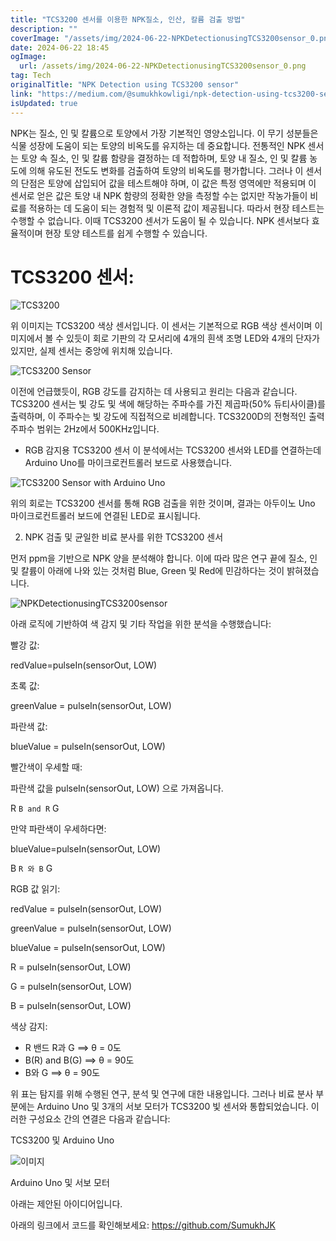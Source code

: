 ```yaml
---
title: "TCS3200 센서를 이용한 NPK질소, 인산, 칼륨 검출 방법"
description: ""
coverImage: "/assets/img/2024-06-22-NPKDetectionusingTCS3200sensor_0.png"
date: 2024-06-22 18:45
ogImage:
  url: /assets/img/2024-06-22-NPKDetectionusingTCS3200sensor_0.png
tag: Tech
originalTitle: "NPK Detection using TCS3200 sensor"
link: "https://medium.com/@sumukhkowligi/npk-detection-using-tcs3200-sensor-fb34d40a674a"
isUpdated: true
---
```


NPK는 질소, 인 및 칼륨으로 토양에서 가장 기본적인 영양소입니다. 이 무기 성분들은 식물 성장에 도움이 되는 토양의 비옥도를 유지하는 데 중요합니다. 전통적인 NPK 센서는 토양 속 질소, 인 및 칼륨 함량을 결정하는 데 적합하며, 토양 내 질소, 인 및 칼륨 농도에 의해 유도된 전도도 변화를 검출하여 토양의 비옥도를 평가합니다. 그러나 이 센서의 단점은 토양에 삽입되어 값을 테스트해야 하며, 이 값은 특정 영역에만 적용되며 이 센서로 얻은 값은 토양 내 NPK 함량의 정확한 양을 측정할 수는 없지만 작농가들이 비료를 적용하는 데 도움이 되는 경험적 및 이론적 값이 제공됩니다. 따라서 현장 테스트는 수행할 수 없습니다. 이때 TCS3200 센서가 도움이 될 수 있습니다. NPK 센서보다 효율적이며 현장 토양 테스트를 쉽게 수행할 수 있습니다.

# TCS3200 센서:

![TCS3200](/assets/img/2024-06-22-NPKDetectionusingTCS3200sensor_0.png)

위 이미지는 TCS3200 색상 센서입니다. 이 센서는 기본적으로 RGB 색상 센서이며 이미지에서 볼 수 있듯이 회로 기판의 각 모서리에 4개의 흰색 조명 LED와 4개의 단자가 있지만, 실제 센서는 중앙에 위치해 있습니다.

<div class="content-ad"></div>

![TCS3200 Sensor](/assets/img/2024-06-22-NPKDetectionusingTCS3200sensor_1.png)

이전에 언급했듯이, RGB 강도를 감지하는 데 사용되고 원리는 다음과 같습니다. TCS3200 센서는 빛 강도 및 색에 해당하는 주파수를 가진 제곱파(50% 듀티사이클)를 출력하며, 이 주파수는 빛 강도에 직접적으로 비례합니다. TCS3200D의 전형적인 출력 주파수 범위는 2Hz에서 500KHz입니다.

- RGB 감지용 TCS3200 센서
  이 분석에서는 TCS3200 센서와 LED를 연결하는데 Arduino Uno를 마이크로컨트롤러 보드로 사용했습니다.

![TCS3200 Sensor with Arduino Uno](/assets/img/2024-06-22-NPKDetectionusingTCS3200sensor_2.png)

<div class="content-ad"></div>

위의 회로는 TCS3200 센서를 통해 RGB 검출을 위한 것이며, 결과는 아두이노 Uno 마이크로컨트롤러 보드에 연결된 LED로 표시됩니다.

2. NPK 검출 및 균일한 비료 분사를 위한 TCS3200 센서

먼저 ppm을 기반으로 NPK 양을 분석해야 합니다. 이에 따라 많은 연구 끝에 질소, 인 및 칼륨이 아래에 나와 있는 것처럼 Blue, Green 및 Red에 민감하다는 것이 밝혀졌습니다.

![NPKDetectionusingTCS3200sensor](/assets/img/2024-06-22-NPKDetectionusingTCS3200sensor_3.png)

<div class="content-ad"></div>

아래 로직에 기반하여 색 감지 및 기타 작업을 위한 분석을 수행했습니다:

빨강 값:

redValue=pulseIn(sensorOut, LOW)

초록 값:

<div class="content-ad"></div>

greenValue = pulseIn(sensorOut, LOW)

파란색 값:

blueValue = pulseIn(sensorOut, LOW)

빨간색이 우세할 때:

<div class="content-ad"></div>

파란색 값을 pulseIn(sensorOut, LOW) 으로 가져옵니다.

R `B and R` G

만약 파란색이 우세하다면:

blueValue=pulseIn(sensorOut, LOW)

<div class="content-ad"></div>

B `R 와 B` G

RGB 값 읽기:

redValue = pulseIn(sensorOut, LOW)

greenValue = pulseIn(sensorOut, LOW)

<div class="content-ad"></div>

blueValue = pulseIn(sensorOut, LOW)

R = pulseIn(sensorOut, LOW)

G = pulseIn(sensorOut, LOW)

B = pulseIn(sensorOut, LOW)

<div class="content-ad"></div>

색상 감지:

- R 밴드 R과 G ⟹ θ = 0도
- B(R) and B(G) ⟹ θ = 90도
- B와 G ⟹ θ = 90도

<div class="content-ad"></div>

위 표는 탐지를 위해 수행된 연구, 분석 및 연구에 대한 내용입니다. 그러나 비료 분사 부분에는 Arduino Uno 및 3개의 서보 모터가 TCS3200 빛 센서와 통합되었습니다. 이러한 구성요소 간의 연결은 다음과 같습니다:

TCS3200 및 Arduino Uno

![이미지](/assets/img/2024-06-22-NPKDetectionusingTCS3200sensor_4.png)

Arduino Uno 및 서보 모터

<div class="content-ad"></div>

아래는 제안된 아이디어입니다.

아래의 링크에서 코드를 확인해보세요: https://github.com/SumukhJK
